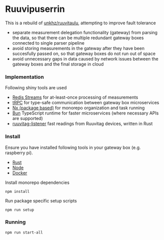 # Ruuvipuserrin

This is a rebuild of [unkhz/ruuvitaulu](https://github.com/unkhz/ruuvitaulu), attempting to improve fault tolerance

- separate measurement delegation functionality (gateway) from parsing the data, so that there can be multiple redundant gateway boxes connected to single parser pipeline
- avoid storing measurements in the gateway after they have been succesfully passed on, so that gateway boxes do not run out of space
- avoid unnecessary gaps in data caused by network issues between the gateway boxes and the final storage in cloud

### Implementation

Following shiny tools are used

- [Redis Streams](https://redis.io/docs/data-types/streams/) for at-least-once processing of measurements
- [tRPC](https://trpc.io) for type-safe communication between gateway box microservices
- [Nx (package based)](https://nx.dev) for monorepo organization and task running
- [Bun](https://bun.sh) TypeScript runtime for faster microservices (where necessary APIs are supported)
- [ruuvitag-listener](https://github.com/lautis/ruuvitag-listener) fast readings from Ruuvitag devices, written in Rust

### Install

Ensure you have installed following tools in your gateway box (e.g. raspberry pi).

- [Rust](https://rustup.rs/)
- [Node](https://nodejs.org/en/download/)
- [Docker](https://docs.docker.com/engine/install/)

Install monorepo dependencies

```
npm install
```

Run package specific setup scripts

```
npm run setup
```

### Running

```
npm run start-all
```
